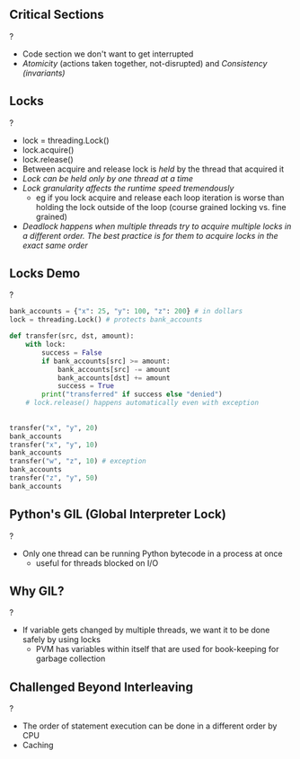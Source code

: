 ## Critical Sections
?
- Code section we don't want to get interrupted
- *Atomicity* (actions taken together, not-disrupted) and *Consistency (invariants)*
<!--SR:!2025-10-07,4,270-->

## Locks
?
- lock = threading.Lock()
- lock.acquire()
- lock.release()
- Between acquire and release lock is *held* by the thread that acquired it
- *Lock can be held only by one thread at a time*
- *Lock granularity affects the runtime speed tremendously*
	- eg if you lock acquire and release each loop iteration is worse than holding the lock outside of the loop (course grained locking vs. fine grained)
- *Deadlock happens when multiple threads try to acquire multiple locks in a different order. The best practice is for them to acquire locks in the exact same order*
<!--SR:!2025-10-07,4,270-->

## Locks Demo
?
```Python
bank_accounts = {"x": 25, "y": 100, "z": 200} # in dollars
lock = threading.Lock() # protects bank_accounts

def transfer(src, dst, amount):
    with lock:
		success = False
		if bank_accounts[src] >= amount:
			bank_accounts[src] -= amount
			bank_accounts[dst] += amount
			success = True
		print("transferred" if success else "denied")
    # lock.release() happens automatically even with exception
    
    
transfer("x", "y", 20)
bank_accounts
transfer("x", "y", 10)
bank_accounts
transfer("w", "z", 10) # exception
bank_accounts
transfer("z", "y", 50)
bank_accounts

```
<!--SR:!2025-10-07,4,270-->

## Python's GIL (Global Interpreter Lock)
?
- Only one thread can be running Python bytecode in a process at once
	- useful for threads blocked on I/O
<!--SR:!2025-10-07,4,270-->

## Why GIL?
?
- If variable gets changed by multiple threads, we want it to be done safely by using locks
	- PVM has variables within itself that are used for book-keeping for garbage collection
<!--SR:!2025-10-07,4,270-->

## Challenged Beyond Interleaving
?
- The order of statement execution can be done in a different order by CPU
- Caching
<!--SR:!2025-10-07,4,270-->